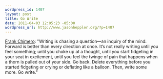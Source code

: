 ```yaml
--- 
wordpress_id: 1407
layout: post
title: Go Write
date: 2011-04-03 12:05:23 -05:00
wordpress_url: http://www.jasonheppler.org/?p=1407
---
```

<a href="http://blog.frankchimero.com/post/4212953701/tweeting-and-writing-and-deflating-like-a-balloon">Frank Chimero</a>: "Writing is chasing a question—an inquiry of the mind. Forward is better than every direction at once. It’s not really writing until you feel something; until you choke up at a thought, until you start fidgeting in your seat in excitement, until you feel the twinge of pain that happens when a thorn is pulled out of your side. Go back. Delete everything before you started fidgeting or crying or deflating like a balloon. Then, write some more. Go write."
